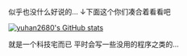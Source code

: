 似乎也没什么好说的...
↓下面这个你们凑合着看看吧

[![yuhan2680's GitHub stats](https://github-readme-stats.vercel.app/api?username=yuhan2680)](https://github.com/anuraghazra/github-readme-stats)

就是一个科技宅而已
平时会写一些没用的程序之类的...
